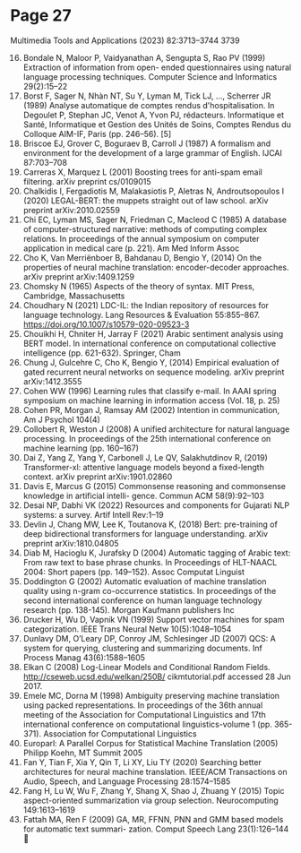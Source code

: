 # Page 27

Multimedia Tools and Applications (2023) 82:3713–3744                                                     3739

 16. Bondale N, Maloor P, Vaidyanathan A, Sengupta S, Rao PV (1999) Extraction of information from open-
     ended questionnaires using natural language processing techniques. Computer Science and Informatics
     29(2):15–22
 17. Borst F, Sager N, Nhàn NT, Su Y, Lyman M, Tick LJ, ..., Scherrer JR (1989) Analyse automatique de
     comptes rendus d'hospitalisation. In Degoulet P, Stephan JC, Venot A, Yvon PJ, rédacteurs. Informatique
     et Santé, Informatique et Gestion des Unités de Soins, Comptes Rendus du Colloque AIM-IF, Paris (pp.
     246–56). [5]
 18. Briscoe EJ, Grover C, Boguraev B, Carroll J (1987) A formalism and environment for the development of
     a large grammar of English. IJCAI 87:703–708
 19. Carreras X, Marquez L (2001) Boosting trees for anti-spam email filtering. arXiv preprint cs/0109015
 20. Chalkidis I, Fergadiotis M, Malakasiotis P, Aletras N, Androutsopoulos I (2020) LEGAL-BERT: the
     muppets straight out of law school. arXiv preprint arXiv:2010.02559
 21. Chi EC, Lyman MS, Sager N, Friedman C, Macleod C (1985) A database of computer-structured
     narrative: methods of computing complex relations. In proceedings of the annual symposium on computer
     application in medical care (p. 221). Am Med Inform Assoc
 22. Cho K, Van Merriënboer B, Bahdanau D, Bengio Y, (2014) On the properties of neural machine
     translation: encoder-decoder approaches. arXiv preprint arXiv:1409.1259
 23. Chomsky N (1965) Aspects of the theory of syntax. MIT Press, Cambridge, Massachusetts
 24. Choudhary N (2021) LDC-IL: the Indian repository of resources for language technology. Lang Resources
     & Evaluation 55:855–867. https://doi.org/10.1007/s10579-020-09523-3
 25. Chouikhi H, Chniter H, Jarray F (2021) Arabic sentiment analysis using BERT model. In international
     conference on computational collective intelligence (pp. 621-632). Springer, Cham
 26. Chung J, Gulcehre C, Cho K, Bengio Y, (2014) Empirical evaluation of gated recurrent neural networks
     on sequence modeling. arXiv preprint arXiv:1412.3555
 27. Cohen WW (1996) Learning rules that classify e-mail. In AAAI spring symposium on machine learning in
     information access (Vol. 18, p. 25)
 28. Cohen PR, Morgan J, Ramsay AM (2002) Intention in communication, Am J Psychol 104(4)
 29. Collobert R, Weston J (2008) A unified architecture for natural language processing. In proceedings of the
     25th international conference on machine learning (pp. 160–167)
 30. Dai Z, Yang Z, Yang Y, Carbonell J, Le QV, Salakhutdinov R, (2019) Transformer-xl: attentive language
     models beyond a fixed-length context. arXiv preprint arXiv:1901.02860
 31. Davis E, Marcus G (2015) Commonsense reasoning and commonsense knowledge in artificial intelli-
     gence. Commun ACM 58(9):92–103
 32. Desai NP, Dabhi VK (2022) Resources and components for Gujarati NLP systems: a survey. Artif Intell
     Rev:1–19
 33. Devlin J, Chang MW, Lee K, Toutanova K, (2018) Bert: pre-training of deep bidirectional transformers for
     language understanding. arXiv preprint arXiv:1810.04805
 34. Diab M, Hacioglu K, Jurafsky D (2004) Automatic tagging of Arabic text: From raw text to base phrase
     chunks. In Proceedings of HLT-NAACL 2004: Short papers (pp. 149–152). Assoc Computat Linguist
 35. Doddington G (2002) Automatic evaluation of machine translation quality using n-gram co-occurrence
     statistics. In proceedings of the second international conference on human language technology research
     (pp. 138-145). Morgan Kaufmann publishers Inc
 36. Drucker H, Wu D, Vapnik VN (1999) Support vector machines for spam categorization. IEEE Trans
     Neural Netw 10(5):1048–1054
 37. Dunlavy DM, O’Leary DP, Conroy JM, Schlesinger JD (2007) QCS: A system for querying, clustering
     and summarizing documents. Inf Process Manag 43(6):1588–1605
 38. Elkan C (2008) Log-Linear Models and Conditional Random Fields. http://cseweb.ucsd.edu/welkan/250B/
     cikmtutorial.pdf accessed 28 Jun 2017.
 39. Emele MC, Dorna M (1998) Ambiguity preserving machine translation using packed representations. In
     proceedings of the 36th annual meeting of the Association for Computational Linguistics and 17th
     international conference on computational linguistics-volume 1 (pp. 365-371). Association for
     Computational Linguistics
 40. Europarl: A Parallel Corpus for Statistical Machine Translation (2005) Philipp Koehn, MT Summit 2005
 41. Fan Y, Tian F, Xia Y, Qin T, Li XY, Liu TY (2020) Searching better architectures for neural machine
     translation. IEEE/ACM Transactions on Audio, Speech, and Language Processing 28:1574–1585
 42. Fang H, Lu W, Wu F, Zhang Y, Shang X, Shao J, Zhuang Y (2015) Topic aspect-oriented summarization
     via group selection. Neurocomputing 149:1613–1619
 43. Fattah MA, Ren F (2009) GA, MR, FFNN, PNN and GMM based models for automatic text summari-
     zation. Comput Speech Lang 23(1):126–144
